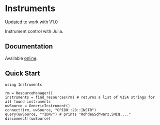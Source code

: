 # Instruments

Updated to work with V1.0

Instrument control with Julia.  

## Documentation

Available [online](http://instrumentsjl.readthedocs.org/).

## Quick Start

```
using Instruments

rm = ResourceManager()
instruments = find_resources(rm) # returns a list of VISA strings for all found instruments
uwSource = GenericInstrument()
connect!(rm, uwSource, "GPIB0::28::INSTR")
query(uwSource, "*IDN?") # prints "Rohde&Schwarz,SMIQ...."
disconnect!(uwSource)
```

